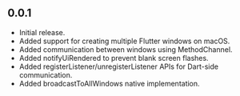 ## 0.0.1

- Initial release.
- Added support for creating multiple Flutter windows on macOS.
- Added communication between windows using MethodChannel.
- Added notifyUiRendered to prevent blank screen flashes.
- Added registerListener/unregisterListener APIs for Dart-side communication.
- Added broadcastToAllWindows native implementation.

